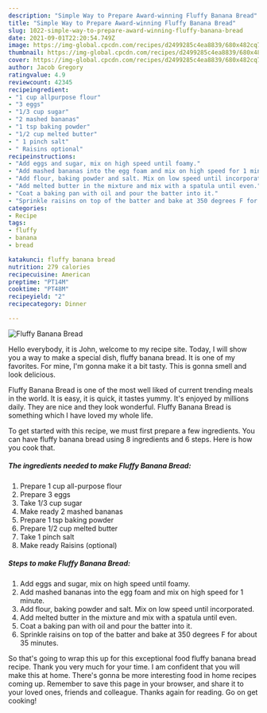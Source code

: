 ```yaml
---
description: "Simple Way to Prepare Award-winning Fluffy Banana Bread"
title: "Simple Way to Prepare Award-winning Fluffy Banana Bread"
slug: 1022-simple-way-to-prepare-award-winning-fluffy-banana-bread
date: 2021-09-01T22:20:54.749Z
image: https://img-global.cpcdn.com/recipes/d2499285c4ea8839/680x482cq70/fluffy-banana-bread-recipe-main-photo.jpg
thumbnail: https://img-global.cpcdn.com/recipes/d2499285c4ea8839/680x482cq70/fluffy-banana-bread-recipe-main-photo.jpg
cover: https://img-global.cpcdn.com/recipes/d2499285c4ea8839/680x482cq70/fluffy-banana-bread-recipe-main-photo.jpg
author: Jacob Gregory
ratingvalue: 4.9
reviewcount: 42345
recipeingredient:
- "1 cup allpurpose flour"
- "3 eggs"
- "1/3 cup sugar"
- "2 mashed bananas"
- "1 tsp baking powder"
- "1/2 cup melted butter"
- " 1 pinch salt"
- " Raisins optional"
recipeinstructions:
- "Add eggs and sugar, mix on high speed until foamy."
- "Add mashed bananas into the egg foam and mix on high speed for 1 minute."
- "Add flour, baking powder and salt. Mix on low speed until incorporated."
- "Add melted butter in the mixture and mix with a spatula until even."
- "Coat a baking pan with oil and pour the batter into it."
- "Sprinkle raisins on top of the batter and bake at 350 degrees F for about 35 minutes."
categories:
- Recipe
tags:
- fluffy
- banana
- bread

katakunci: fluffy banana bread 
nutrition: 279 calories
recipecuisine: American
preptime: "PT14M"
cooktime: "PT48M"
recipeyield: "2"
recipecategory: Dinner

---
```



![Fluffy Banana Bread](https://img-global.cpcdn.com/recipes/d2499285c4ea8839/680x482cq70/fluffy-banana-bread-recipe-main-photo.jpg)

Hello everybody, it is John, welcome to my recipe site. Today, I will show you a way to make a special dish, fluffy banana bread. It is one of my favorites. For mine, I'm gonna make it a bit tasty. This is gonna smell and look delicious.

Fluffy Banana Bread is one of the most well liked of current trending meals in the world. It is easy, it is quick, it tastes yummy. It's enjoyed by millions daily. They are nice and they look wonderful. Fluffy Banana Bread is something which I have loved my whole life.




To get started with this recipe, we must first prepare a few ingredients. You can have fluffy banana bread using 8 ingredients and 6 steps. Here is how you cook that.

<!--inarticleads1-->

##### The ingredients needed to make Fluffy Banana Bread:

1. Prepare 1 cup all-purpose flour
1. Prepare 3 eggs
1. Take 1/3 cup sugar
1. Make ready 2 mashed bananas
1. Prepare 1 tsp baking powder
1. Prepare 1/2 cup melted butter
1. Take  1 pinch salt
1. Make ready  Raisins (optional)




<!--inarticleads2-->

##### Steps to make Fluffy Banana Bread:

1. Add eggs and sugar, mix on high speed until foamy.
1. Add mashed bananas into the egg foam and mix on high speed for 1 minute.
1. Add flour, baking powder and salt. Mix on low speed until incorporated.
1. Add melted butter in the mixture and mix with a spatula until even.
1. Coat a baking pan with oil and pour the batter into it.
1. Sprinkle raisins on top of the batter and bake at 350 degrees F for about 35 minutes.




So that's going to wrap this up for this exceptional food fluffy banana bread recipe. Thank you very much for your time. I am confident that you will make this at home. There's gonna be more interesting food in home recipes coming up. Remember to save this page in your browser, and share it to your loved ones, friends and colleague. Thanks again for reading. Go on get cooking!
